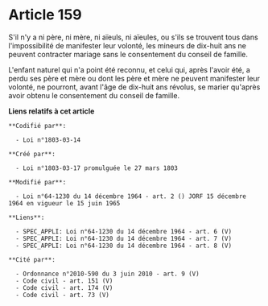 # Article 159

S'il n'y a ni père, ni mère, ni aïeuls, ni aïeules, ou s'ils se trouvent tous dans l'impossibilité de manifester leur
volonté, les mineurs de dix-huit ans ne peuvent contracter mariage sans le consentement du conseil de famille.

L'enfant naturel qui n'a point été reconnu, et celui qui, après l'avoir été, a perdu ses père et mère ou dont les père et
mère ne peuvent manifester leur volonté, ne pourront, avant l'âge de dix-huit ans révolus, se marier qu'après avoir obtenu le
consentement du conseil de famille.

**Liens relatifs à cet article**

	**Codifié par**:

	  - Loi n°1803-03-14

	**Créé par**:

	  - Loi n°1803-03-17 promulguée le 27 mars 1803

	**Modifié par**:

	  - Loi n°64-1230 du 14 décembre 1964 - art. 2 () JORF 15 décembre 1964 en vigueur le 15 juin 1965

	**Liens**:

	  - SPEC_APPLI: Loi n°64-1230 du 14 décembre 1964 - art. 6 (V)
	  - SPEC_APPLI: Loi n°64-1230 du 14 décembre 1964 - art. 7 (V)
	  - SPEC_APPLI: Loi n°64-1230 du 14 décembre 1964 - art. 8 (V)

	**Cité par**:

	  - Ordonnance n°2010-590 du 3 juin 2010 - art. 9 (V)
	  - Code civil - art. 151 (V)
	  - Code civil - art. 174 (V)
	  - Code civil - art. 73 (V)
